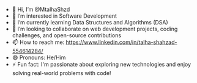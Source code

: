 - 👋 Hi, I’m @MtalhaShzd
- 👀 I’m interested in Software Development
- 🌱 I’m currently learning Data Structures and Algorithms (DSA)
- 💞️ I’m looking to collaborate on web development projects, coding challenges, and open-source contributions
- 📫 How to reach me: https://www.linkedin.com/in/talha-shahzad-554614284/
- 😄 Pronouns: He/Him
- ⚡ Fun fact: I'm passionate about exploring new technologies and enjoy solving real-world problems with code!
 

<!---
MtalhaShzd/MtalhaShzd is a ✨ special ✨ repository because its `README.md` (this file) appears on your GitHub profile.
You can click the Preview link to take a look at your changes.
--->
